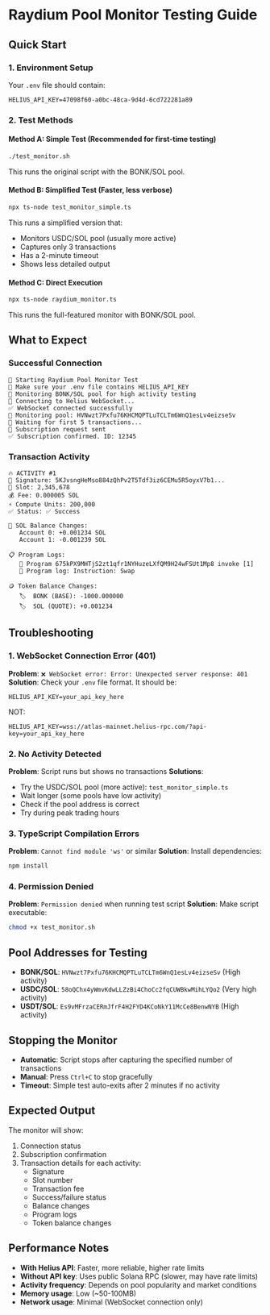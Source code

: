 # Raydium Pool Monitor Testing Guide

## Quick Start

### 1. Environment Setup
Your `.env` file should contain:
```
HELIUS_API_KEY=47098f60-a0bc-48ca-9d4d-6cd722281a89
```

### 2. Test Methods

#### Method A: Simple Test (Recommended for first-time testing)
```bash
./test_monitor.sh
```
This runs the original script with the BONK/SOL pool.

#### Method B: Simplified Test (Faster, less verbose)
```bash
npx ts-node test_monitor_simple.ts
```
This runs a simplified version that:
- Monitors USDC/SOL pool (usually more active)
- Captures only 3 transactions
- Has a 2-minute timeout
- Shows less detailed output

#### Method C: Direct Execution
```bash
npx ts-node raydium_monitor.ts
```
This runs the full-featured monitor with BONK/SOL pool.

## What to Expect

### Successful Connection
```
🚀 Starting Raydium Pool Monitor Test
📁 Make sure your .env file contains HELIUS_API_KEY
🎯 Monitoring BONK/SOL pool for high activity testing
🔗 Connecting to Helius WebSocket...
✅ WebSocket connected successfully
📡 Monitoring pool: HVNwzt7Pxfu76KHCMQPTLuTCLTm6WnQ1esLv4eizseSv
🎯 Waiting for first 5 transactions...
📨 Subscription request sent
✅ Subscription confirmed. ID: 12345
```

### Transaction Activity
```
🔥 ACTIVITY #1
📝 Signature: 5KJvsngHeMso884zQhPv2T5Tdf3iz6CEMu5R5oyxV7b1...
🎰 Slot: 2,345,678
💰 Fee: 0.000005 SOL
⚡ Compute Units: 200,000
✅ Status: ✅ Success

💸 SOL Balance Changes:
   Account 0: +0.001234 SOL
   Account 1: -0.001239 SOL

📋 Program Logs:
   📄 Program 675kPX9MHTjS2zt1qfr1NYHuzeLXfQM9H24wFSUt1Mp8 invoke [1]
   📄 Program log: Instruction: Swap

🪙 Token Balance Changes:
   🏷️  BONK (BASE): -1000.000000
   🏷️  SOL (QUOTE): +0.001234
```

## Troubleshooting

### 1. WebSocket Connection Error (401)
**Problem**: `❌ WebSocket error: Error: Unexpected server response: 401`
**Solution**: Check your `.env` file format. It should be:
```
HELIUS_API_KEY=your_api_key_here
```
NOT:
```
HELIUS_API_KEY=wss://atlas-mainnet.helius-rpc.com/?api-key=your_api_key_here
```

### 2. No Activity Detected
**Problem**: Script runs but shows no transactions
**Solutions**:
- Try the USDC/SOL pool (more active): `test_monitor_simple.ts`
- Wait longer (some pools have low activity)
- Check if the pool address is correct
- Try during peak trading hours

### 3. TypeScript Compilation Errors
**Problem**: `Cannot find module 'ws'` or similar
**Solution**: Install dependencies:
```bash
npm install
```

### 4. Permission Denied
**Problem**: `Permission denied` when running test script
**Solution**: Make script executable:
```bash
chmod +x test_monitor.sh
```

## Pool Addresses for Testing

- **BONK/SOL**: `HVNwzt7Pxfu76KHCMQPTLuTCLTm6WnQ1esLv4eizseSv` (High activity)
- **USDC/SOL**: `58oQChx4yWmvKdwLLZzBi4ChoCc2fqCUWBkwMihLYQo2` (Very high activity)
- **USDT/SOL**: `Es9vMFrzaCERmJfrF4H2FYD4KCoNkY11McCe8BenwNYB` (High activity)

## Stopping the Monitor

- **Automatic**: Script stops after capturing the specified number of transactions
- **Manual**: Press `Ctrl+C` to stop gracefully
- **Timeout**: Simple test auto-exits after 2 minutes if no activity

## Expected Output

The monitor will show:
1. Connection status
2. Subscription confirmation
3. Transaction details for each activity:
   - Signature
   - Slot number
   - Transaction fee
   - Success/failure status
   - Balance changes
   - Program logs
   - Token balance changes

## Performance Notes

- **With Helius API**: Faster, more reliable, higher rate limits
- **Without API key**: Uses public Solana RPC (slower, may have rate limits)
- **Activity frequency**: Depends on pool popularity and market conditions
- **Memory usage**: Low (~50-100MB)
- **Network usage**: Minimal (WebSocket connection only) 